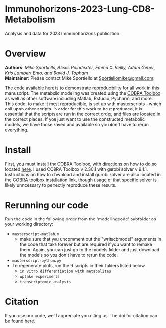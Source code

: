 # Immunohorizons-2023-Lung-CD8-Metabolism
 Analysis and data for 2023 Immunohorizons publication

# Overview
**Authors**: _Mike Sportiello, Alexis Poindexter,  Emma C. Reilly, Adam Geber, Kris Lambert Emo, and David J. Topham_\
**Maintainer**: Please contact Mike Sportiello at Sportiellomike@gmail.com.

The code available here is to demonstrate reproducibility for all work in this manuscript. The metabolic modeling was created using the [COBRA Toolbox](https://opencobra.github.io/cobratoolbox/stable/) as well as other software including Matlab, Rstudio, Pycharm, and more. This code, to make it most reproducible, is set up with masterscripts--which call upon other scripts. In order for this work to be reproduced, it is essential that the scripts are run in the correct order, and files are located in the correct places. If you just want to use the constructed metabolic models, we have those saved and available so you don't have to rerun everything.

# Install
First, you must install the COBRA Toolbox, with directions on how to do so located [here](https://opencobra.github.io/cobratoolbox/stable/installation.html). I used COBRA Toolbox v 2.30.1 with gurobi solver v 9.1.1. Instructions on how to download and install gurobi solver are also located in the COBRA toolbox installation link, though usage of that specific solver is likely unncessary to perfectly reproduce these results.

# Rerunning our code
Run the code in the following order from the 'modellingcode' subfolder as your working directory:
* `masterscript-matlab.m`
	* make sure that you uncomment out the "writecbmodel" arguments in the code that take forever but are required if you want to remake them. Again, you can just go to the models folder and just download the models so you don't have to rerun the code. 
* `masterscript-python.py`
* To regenerate plots, run the R scripts in their folders listed below
	* `in vitro differentiation with metabolites`
	* `uptake experiments`
	* `transcriptomic analysis`

# Citation
If you use our code, we'd appreciate you citing us. The doi for citation can be found [here]().
